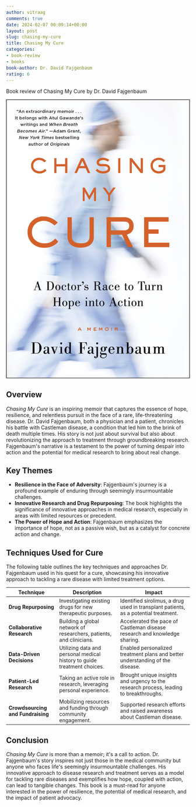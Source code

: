 ```yaml
---
author: vitraag
comments: true
date: 2024-02-07 00:09:14+00:00
layout: post
slug: chasing-my-cure 
title: Chasing My Cure
categories:
- book-review
- books
book-author: Dr. David Fajgenbaum
rating: 6
---
```

Book review of Chasing My Cure by Dr. David Fajgenbaum

![Chasing My Cure](assets/images/books/chasing-my-cure.jpg)

## Overview

*Chasing My Cure* is an inspiring memoir that captures the essence of hope, resilience, and relentless pursuit in the face of a rare, life-threatening disease. Dr. David Fajgenbaum, both a physician and a patient, chronicles his battle with Castleman disease, a condition that led him to the brink of death multiple times. His story is not just about survival but also about revolutionizing the approach to treatment through groundbreaking research. Fajgenbaum's narrative is a testament to the power of turning despair into action and the potential for medical research to bring about real change.

## Key Themes

- **Resilience in the Face of Adversity**: Fajgenbaum's journey is a profound example of enduring through seemingly insurmountable challenges.
- **Innovative Research and Drug Repurposing**: The book highlights the significance of innovative approaches in medical research, especially in areas with limited resources or precedent.
- **The Power of Hope and Action**: Fajgenbaum emphasizes the importance of hope, not as a passive wish, but as a catalyst for concrete action and change.

## Techniques Used for Cure

The following table outlines the key techniques and approaches Dr. Fajgenbaum used in his quest for a cure, showcasing his innovative approach to tackling a rare disease with limited treatment options.

| Technique | Description | Impact |
|-----------|-------------|--------|
| **Drug Repurposing** | Investigating existing drugs for new therapeutic purposes. | Identified sirolimus, a drug used in transplant patients, as a potential treatment. |
| **Collaborative Research** | Building a global network of researchers, patients, and clinicians. | Accelerated the pace of Castleman disease research and knowledge sharing. |
| **Data-Driven Decisions** | Utilizing data and personal medical history to guide treatment choices. | Enabled personalized treatment plans and better understanding of the disease. |
| **Patient-Led Research** | Taking an active role in research, leveraging personal experience. | Brought unique insights and urgency to the research process, leading to breakthroughs. |
| **Crowdsourcing and Fundraising** | Mobilizing resources and funding through community engagement. | Supported research efforts and raised awareness about Castleman disease. |

## Conclusion

*Chasing My Cure* is more than a memoir; it's a call to action. Dr. Fajgenbaum's story inspires not just those in the medical community but anyone who faces life's seemingly insurmountable challenges. His innovative approach to disease research and treatment serves as a model for tackling rare diseases and exemplifies how hope, coupled with action, can lead to tangible changes. This book is a must-read for anyone interested in the power of resilience, the potential of medical research, and the impact of patient advocacy.

